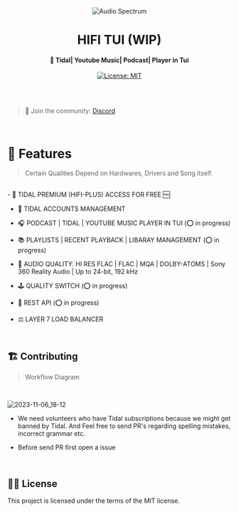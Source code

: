 <div align="center">
        <img src="https://cdn.jsdelivr.net/gh/sachinsenal0x64/picx-images-hosting@master/audio-Spectrum-.2jn5ghwym6w0.gif" alt="Audio Spectrum">        
        <h1>HIFI TUI (WIP)</h1>
        
</div>

<h4 align="center"> 🎵 Tidal| Youtube Music| Podcast| Player in Tui</h4>

<div align="center">
        
  [![License: MIT](https://img.shields.io/badge/License-MIT-orange.svg)](https://opensource.org/licenses/MIT)

</div>

<br><br>

> 🍻 Join the community: [Discord](https://discord.gg/52CdKn7q)

<br>

# 🚀 Features

> Certain Qualities Depend on Hardwares, Drivers and Song itself.
<br>
- 🍟 TIDAL PREMIUM (HIFI-PLUS) ACCESS FOR FREE 🆓  
  
- 👤 TIDAL ACCOUNTS MANAGEMENT 

- 🎧 PODCAST | TIDAL | YOUTUBE MUSIC PLAYER IN TUI       (⭕ in progress)

- 📚 PLAYLISTS | RECENT PLAYBACK | LIBARAY MANAGEMENT    (⭕ in progress)

- 📀 AUDIO QUALITY: HI RES FLAC | FLAC | MQA | DOLBY-ATOMS | Sony 360 Reality Audio | Up to 24-bit, 192 kHz

- 🕹 QUALITY SWITCH   (⭕ in progress)

- 📡 REST API (⭕ in progress)

- ⚖️ LAYER 7 LOAD BALANCER

<br>


## 🏗️ Contributing

> Workflow Diagram
<br>

![2023-11-06_18-12](https://cdn.statically.io/gh/sachinsenal0x64/picx-images-hosting@master/2023-11-08_23-58.220qxiet1zkw.png)


- We need volunteers who have Tidal subscriptions because we might get banned by Tidal. And Feel free to send PR's regarding spelling mistakes, incorrect grammar etc.
  
- Before send PR first open a issue

<br>

## 👩‍⚖️ License

This project is licensed under the terms of the MIT license.
